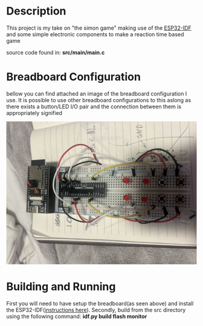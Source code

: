 # Description

This project is my take on "the simon game" making use of the [ ESP32-IDF ](https://docs.espressif.com/projects/esp-idf/en/stable/esp32/get-started/index.html) and some simple electronic components to make a reaction time based game

source code found in: **src/main/main.c**

# Breadboard Configuration

bellow you can find attached an image of the breadboard configuration I use. It is possible to use other breadboard configurations to this aslong as there exists a button/LED I/O pair
and the connection between them is appropriately signified

![Breadboard configuration using pulldown resistors and GPIO input as a switch](images/breadboard.jpg)

# Building and Running

First you will need to have setup the breadboard(as seen above) and install the ESP32-IDF([instructions here](https://docs.espressif.com/projects/esp-idf/en/stable/esp32/get-started/index.html)).
Secondly, build from the src directory using the following command: **idf.py build flash monitor**
